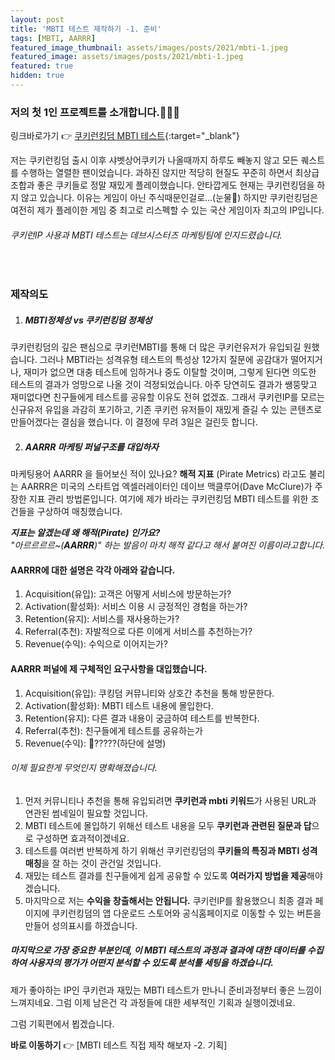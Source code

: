 ```yaml
---
layout: post
title: 'MBTI 테스트 제작하기 -1. 준비'
tags: [MBTI, AARRR]
featured_image_thumbnail: assets/images/posts/2021/mbti-1.jpeg
featured_image: assets/images/posts/2021/mbti-1.jpeg
featured: true
hidden: true
---
```



### 저의 첫 1인 프로젝트를 소개합니다.👏👏👏

링크바로가기 👉  [쿠키런킹덤 MBTI 테스트](http://cookierun-mbti.site){:target="_blank"}



저는 쿠키런킹덤 출시 이후 샤벳상어쿠키가 나올때까지 하루도 빼놓지 않고 모든 퀘스트를 수행하는 열렬한 팬이었습니다. 과하진 않지만 적당히 현질도 꾸준히 하면서 최상급 조합과 좋은 쿠키들로 정말 재밌게 플레이했습니다. 안타깝게도 현재는 쿠키런킹덤을 하지 않고 있습니다. 이유는 게임이 아닌 주식때문인걸로...(눈물🥲) 하지만 쿠키런킹덤은 여전히 제가 플레이한 게임 중 최고로 리스펙할 수 있는 국산 게임이자 최고의 IP입니다.

###### 쿠키런IP 사용과 MBTI 테스트는 데브시스터즈 마케팅팀에 인지드렸습니다.


<br>


### 제작의도
1. ##### MBTI정체성 vs 쿠키런킹덤 정체성
쿠키런킹덤의 깊은 팬심으로 쿠키런MBTI를 통해 더 많은 쿠키런유저가 유입되길 원했습니다. 그러나 MBTI라는 성격유형 테스트의 특성상 12가지 질문에 공감대가 떨어지거나, 재미가 없으면 대충 테스트에 임하거나 중도 이탈할 것이며, 그렇게 된다면 의도한 테스트의 결과가 엉망으로 나올 것이 걱정되었습니다. 아주 당연히도 결과가 쌩뚱맞고 재미없다면 친구들에게 테스트를 공유할 이유도 전혀 없겠죠. 그래서 쿠키런IP를 모르는 신규유저 유입을 과감히 포기하고, 기존 쿠키런 유저들이 재밌게 즐길 수 있는 콘텐츠로 만들어겠다는 결심을 했습니다. 이 결정에 무려 3일은 걸린듯 합니다.

2. ##### AARRR 마케팅 퍼널구조를 대입하자
마케팅용어 AARRR 을 들어보신 적이 있나요? **해적 지표** (Pirate Metrics) 라고도 불리는 AARRR은 미국의 스타트업 엑셀러레이터인 데이브 맥클루어(Dave McClure)가 주장한 지표 관리 방법론입니다. 여기에 제가 바라는 쿠키런킹덤 MBTI 테스트를 위한 조건들을 구상하여 매칭했습니다.

<cite>**지표는 알겠는데 왜 해적(Pirate) 인가요?**</cite><br>
<cite>"아르르르르~(**AARRR**)" 하는 발음이 마치 해적 같다고 해서 붙여진 이름이라고합니다.</cite>


#### AARRR에 대한 설명은 각각 아래와 같습니다.
1. Acquisition(유입): 고객은 어떻게 서비스에 방문하는가?
2. Activation(활성화): 서비스 이용 시 긍정적인 경험을 하는가?
3. Retention(유지): 서비스를 재사용하는가?
4. Referral(추천): 자발적으로 다른 이에게 서비스를 추천하는가?
5. Revenue(수익): 수익으로 이어지는가?


#### AARRR 퍼널에 제 구체적인 요구사항을 대입했습니다.
1. Acquisition(유입): 쿠킹덤 커뮤니티와 상호간 추천을 통해 방문한다.
2. Activation(활성화): MBTI 테스트 내용에 몰입한다.
3. Retention(유지): 다른 결과 내용이 궁금하여 테스트를 반복한다.
4. Referral(추천): 친구들에게 테스트를 공유하는가
5. Revenue(수익): 🧐?????(하단에 설명)

###### 이제 필요한게 무엇인지 명확해졌습니다.

1. 먼저 커뮤니티나 추천을 통해 유입되려면 **쿠키런과 mbti 키워드**가 사용된 URL과 연관된 썸네일이 필요할 것입니다.
2. MBTI 테스트에 몰입하기 위해선 테스트 내용을 모두 **쿠키런과 관련된 질문과 답**으로 구성하면 효과적이겠네요.
3. 테스트를 여러번 반복하게 하기 위해선 쿠키런킹덤의 **쿠키들의 특징과 MBTI 성격 매칭**을 잘 하는 것이 관건일 것입니다.
4. 재밌는 테스트 결과를 친구들에게 쉽게 공유할 수 있도록 **여러가지 방법을 제공**해야겠습니다.
5. 마지막으로 저는 **수익을 창출해서는 안됩니다.** 쿠키런IP를 활용했으니 최종 결과 페이지에 쿠키런킹덤의 앱 다운로드 스토어와 공식홈페이지로 이동할 수 있는 버튼을 만들어 성의표시를 하겠습니다.

##### 마지막으로 가장 중요한 부분인데, 이 MBTI 테스트의 과정과 결과에 대한 데이터를 수집하여 사용자의 평가가 어떤지 분석할 수 있도록 분석툴 세팅을 하겠습니다.

제가 좋아하는 IP인 쿠키런과 재밌는 MBTI 테스트가 만나니 준비과정부터 좋은 느낌이 느껴지네요. 그럼 이제 남은건 각 과정들에 대한 세부적인 기획과 실행이겠네요.



그럼 기획편에서 뵙겠습니다.

**바로 이동하기** 👉  [MBTI 테스트 직접 제작 해보자 -2. 기획]
